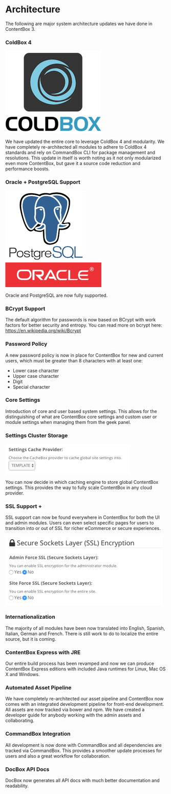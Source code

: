 # Architecture

The following are major system architecture updates we have done in ContentBox 3.

### ColdBox 4 

![](/images/ColdBoxLogo2015_300.png)

We have updated the entire core to leverage ColdBox 4 and modularity.  We have completely re-architected all modules to adhere to ColdBox 4 standards and rely on CommandBox CLI for package management and resolutions.  This update in itself is worth noting as it not only modularized even more ContentBox, but gave it a source code reduction and performance boosts.


### <i class="fa fa-database"></i> Oracle + PostgreSQL Support

<img src="/images/postgresql.png" width="250">
<img src="/images/oracle.gif" width="300">

Oracle and PostgreSQL are now fully supported.


### <i class="fa fa-user-secret"></i> BCrypt Support
The default algorithm for passwords is now based on BCrypt with work factors for better security and entropy. You can read more on bcrypt here: https://en.wikipedia.org/wiki/Bcrypt


### <i class="fa fa-lock"></i> Password Policy
A new password policy is now in place for ContentBox for new and current users, which must be greater than 8 characters with at least one:

* Lower case character
* Upper case character
* Digit
* Special character


### <i class="fa fa-gear"></i> Core Settings
Introduction of core and user based system settings. This allows for the distinguishing of what are ContentBox core settings and custom user or module settings when managing them from the geek panel.


### <i class="fa fa-globe"></i> Settings Cluster Storage

![](/images/cluster_settings.png)


You can now decide in which caching engine to store global ContentBox settings. This provides the way to fully scale ContentBox in any cloud provider.


### <i class="fa fa-shield"></i> SSL Support + 
SSL support can now be found everywhere in ContentBox for both the UI and admin modules.  Users can even select specific pages for users to transition into or out of SSL for richer eCommerce or secure experiences.


![](/images/ssl_settings.png)

### <i class="fa fa-language"></i> Internationalization
The majority of all modules have been now translated into English, Spanish, Italian, German and French.  There is still work to do to localize the entire source, but it is coming.


### <i class="fa fa-coffee"></i> ContentBox Express with JRE
Our entire build process has been revamped and now we can produce ContentBox Express editions with included Java runtimes for Linux, Mac OS X and Windows.


### <i class="fa fa-exchange"></i> Automated Asset Pipeline
We have completely re-architected our asset pipeline and ContentBox now comes with an integrated development pipeline for front-end development.  All assets are now tracked via bower and npm.  We have created a developer guide for anybody working with the admin assets and collaborating.


### <i class="fa fa-terminal"></i> CommandBox Integration
All development is now done with CommandBox and all dependencies are tracked via CommandBox.  This provides a smoother update processes for users and also a great workflow for collaboration.

### <i class="fa fa-book"></i> DocBox API Docs
DocBox now generates all API docs with much better documentation and readability.

